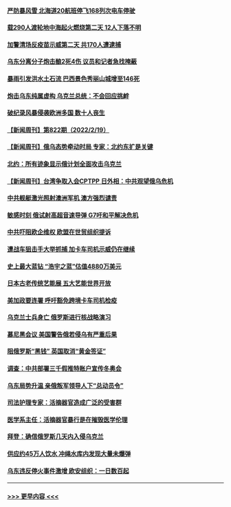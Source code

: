 #### [严防暴风雪 北海道20航班停飞168列次电车停驶](../pages/prog202/a103352840.md?t=02202001) 
#### [载290人渡轮地中海起火燃烧第二天 12人下落不明](../pages/prog202/a103352826.md?t=02202001) 
#### [加警清场反疫苗示威第二天 共170人遭逮捕](../pages/prog202/a103352777.md?t=02202001) 
#### [乌东分离分子炮击酿2死4伤 议员和记者急找掩蔽](../pages/prog202/a103352730.md?t=02202001) 
#### [暴雨引发洪水土石流 巴西景色秀丽山城增至146死](../pages/prog202/a103352698.md?t=02202001) 
#### [炮击乌东纯属虚构 乌克兰总统：不会回应挑衅](../pages/prog202/a103352694.md?t=02202001) 
#### [破纪录风暴侵袭欧洲多国 数十人丧生](../pages/prog202/a103352481.md?t=02202001) 
#### [【新闻周刊】第822期（2022/2/19）](../pages/prog202/a103352589.md?t=02202001) 
#### [【新闻周刊】俄乌态势牵动时局 专家：北约东扩是关键](../pages/prog202/a103352573.md?t=02202001) 
#### [北约：所有迹象显示俄计划全面攻击乌克兰](../pages/prog202/a103352566.md?t=02202001) 
#### [【新闻周刊】台湾争取入会CPTPP 日外相：中共观望俄乌危机](../pages/prog202/a103352562.md?t=02202001) 
#### [中共舰艇激光照射澳洲军机 澳方强烈谴责](../pages/prog202/a103352473.md?t=02202001) 
#### [敏感时刻 俄试射高超音速导弹 G7吁和平解决危机](../pages/prog202/a103352477.md?t=02202001) 
#### [中共吓阻欧企维权 欧盟在世贸组织提诉](../pages/prog202/a103352447.md?t=02202001) 
#### [遭战车狙击手大举抓捕 加卡车司机示威仍在继续](../pages/prog202/a103352394.md?t=02202001) 
#### [史上最大蓝钻 “浩宇之蓝”估值4880万美元](../pages/prog202/a103352001.md?t=02202001) 
#### [日本古老传统艺能展  五大艺能世界开放](../pages/prog202/a103352359.md?t=02202001) 
#### [美加政要连署 呼吁豁免跨境卡车司机检疫](../pages/prog202/a103350741.md?t=02202001) 
#### [乌克兰士兵身亡 俄罗斯进行核战略演习](../pages/prog202/a103352247.md?t=02202001) 
#### [慕尼黑会议 美国警告俄若侵乌有严重后果](../pages/prog202/a103352232.md?t=02202001) 
#### [阻俄罗斯“黑钱” 英国取消“黄金签证”](../pages/prog202/a103352090.md?t=02202001) 
#### [调查：中共部署三千假推特账户宣传冬奥会](../pages/prog202/a103352082.md?t=02202001) 
#### [乌东局势升温 亲俄叛军领导人下“总动员令”](../pages/prog202/a103352071.md?t=02202001) 
#### [司法护理专家：活摘器官造成广泛的受害群](../pages/prog202/a103351930.md?t=02202001) 
#### [医学系主任：活摘器官暴行是在摧毁医学伦理](../pages/prog202/a103351918.md?t=02202001) 
#### [拜登：确信俄罗斯几天内入侵乌克兰](../pages/prog202/a103351905.md?t=02202001) 
#### [供应约45万人饮水 冲绳水库内发现大量未爆弹](../pages/prog202/a103351906.md?t=02202001) 
#### [乌东违反停火事件激增 欧安组织：一日数百起](../pages/prog202/a103351891.md?t=02202001) 

----
#### [ >>> 更早内容 <<< ](../indexes/prog202-earlier.md)
